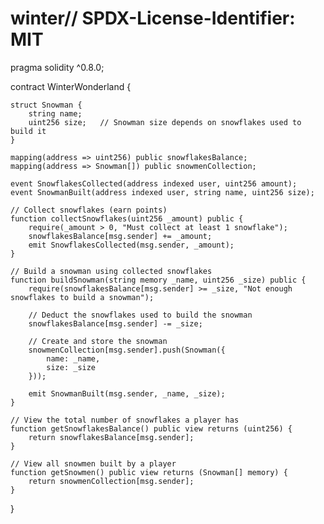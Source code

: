 # winter// SPDX-License-Identifier: MIT
pragma solidity ^0.8.0;

contract WinterWonderland {

    struct Snowman {
        string name;
        uint256 size;   // Snowman size depends on snowflakes used to build it
    }

    mapping(address => uint256) public snowflakesBalance;
    mapping(address => Snowman[]) public snowmenCollection;

    event SnowflakesCollected(address indexed user, uint256 amount);
    event SnowmanBuilt(address indexed user, string name, uint256 size);

    // Collect snowflakes (earn points)
    function collectSnowflakes(uint256 _amount) public {
        require(_amount > 0, "Must collect at least 1 snowflake");
        snowflakesBalance[msg.sender] += _amount;
        emit SnowflakesCollected(msg.sender, _amount);
    }

    // Build a snowman using collected snowflakes
    function buildSnowman(string memory _name, uint256 _size) public {
        require(snowflakesBalance[msg.sender] >= _size, "Not enough snowflakes to build a snowman");

        // Deduct the snowflakes used to build the snowman
        snowflakesBalance[msg.sender] -= _size;

        // Create and store the snowman
        snowmenCollection[msg.sender].push(Snowman({
            name: _name,
            size: _size
        }));

        emit SnowmanBuilt(msg.sender, _name, _size);
    }

    // View the total number of snowflakes a player has
    function getSnowflakesBalance() public view returns (uint256) {
        return snowflakesBalance[msg.sender];
    }

    // View all snowmen built by a player
    function getSnowmen() public view returns (Snowman[] memory) {
        return snowmenCollection[msg.sender];
    }
}
